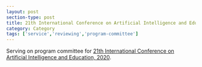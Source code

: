 ```yaml
---
layout: post
section-type: post
title: 21th International Conference on Artificial Intelligence and Education
category: Category
tags: ['service','reviewing','program-committee']
---
```

Serving on program committee for [21th International Conference on Artificial Intelligence and Education, 2020](http://educationaldatamining.org/edm2020/).

